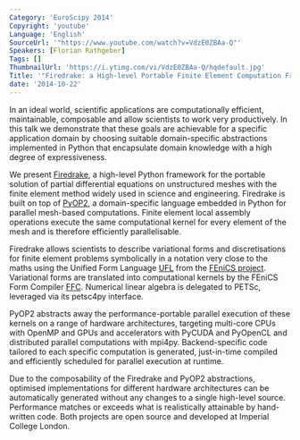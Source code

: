```yaml
---
Category: 'EuroScipy 2014'
Copyright: 'youtube'
Language: 'English'
SourceUrl: '"https://www.youtube.com/watch?v=VdzE0ZBAa-Q"'
Speakers: [Florian Rathgeber]
Tags: []
ThumbnailUrl: 'https://i.ytimg.com/vi/VdzE0ZBAa-Q/hqdefault.jpg'
Title: '"Firedrake: a High-level Portable Finite Element Computation Framework"'
date: '2014-10-22'
---
```

In an ideal world, scientific applications are computationally efficient,
maintainable, composable and allow scientists to work very productively. In
this talk we demonstrate that these goals are achievable for a specific
application domain by choosing suitable domain-specific abstractions
implemented in Python that encapsulate domain knowledge with a high degree
of expressiveness.

We present [Firedrake](http://firedrakeproject.org/), a high-level Python framework for the portable
solution of partial differential equations on unstructured meshes with the
finite element method widely used in science and engineering. Firedrake is
built on top of [PyOP2](http://op2.github.io/PyOP2), a domain-specific language embedded in Python for
parallel mesh-based computations. Finite element local assembly operations
execute the same computational kernel for every element of the mesh and is
therefore efficiently parallelisable.

Firedrake allows scientists to describe variational forms and
discretisations for finite element problems symbolically in a notation very
close to the maths using the Unified Form Language [UFL](https://bitbucket.org/fenics-project/ufl/) from the [FEniCS project](http://fenicsproject.org/). Variational forms are translated into computational kernels by the
FEniCS Form Compiler [FFC](https://bitbucket.org/fenics-project/ffc/). Numerical linear algebra is delegated to PETSc,
leveraged via its petsc4py interface.

PyOP2 abstracts away the performance-portable parallel execution of these
kernels on a range of hardware architectures, targeting multi-core CPUs with
OpenMP and GPUs and accelerators with PyCUDA and PyOpenCL and distributed
parallel computations with mpi4py. Backend-specific code tailored to each
specific computation is generated, just-in-time compiled and efficiently
scheduled for parallel execution at runtime.

Due to the composability of the Firedrake and PyOP2 abstractions, optimised
implementations for different hardware architectures can be automatically
generated without any changes to a single high-level source. Performance
matches or exceeds what is realistically attainable by hand-written code.
Both projects are open source and developed at Imperial College London.
